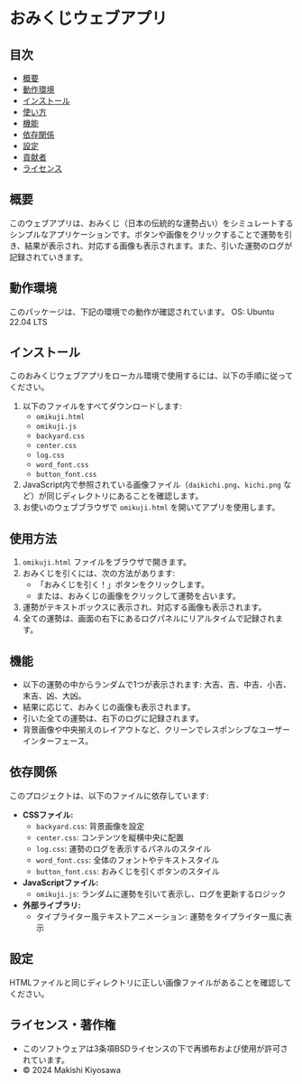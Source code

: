 # おみくじウェブアプリ

## 目次
- [概要](#概要)
- [動作環境](#動作環境)
- [インストール](#インストール)
- [使い方](#使い方)
- [機能](#機能)
- [依存関係](#依存関係)
- [設定](#設定)
- [貢献者](#貢献者)
- [ライセンス](#ライセンス)

## 概要
このウェブアプリは、おみくじ（日本の伝統的な運勢占い）をシミュレートするシンプルなアプリケーションです。ボタンや画像をクリックすることで運勢を引き、結果が表示され、対応する画像も表示されます。また、引いた運勢のログが記録されていきます。

## 動作環境
このパッケージは、下記の環境での動作が確認されています。
OS: Ubuntu 22.04 LTS

## インストール
このおみくじウェブアプリをローカル環境で使用するには、以下の手順に従ってください。

1. 以下のファイルをすべてダウンロードします:
   - `omikuji.html`
   - `omikuji.js`
   - `backyard.css`
   - `center.css`
   - `log.css`
   - `word_font.css`
   - `button_font.css`
2. JavaScript内で参照されている画像ファイル（`daikichi.png`、`kichi.png` など）が同じディレクトリにあることを確認します。
3. お使いのウェブブラウザで `omikuji.html` を開いてアプリを使用します。

## 使用方法
1. `omikuji.html` ファイルをブラウザで開きます。
2. おみくじを引くには、次の方法があります:
   - 「おみくじを引く！」ボタンをクリックします。
   - または、おみくじの画像をクリックして運勢を占います。
3. 運勢がテキストボックスに表示され、対応する画像も表示されます。
4. 全ての運勢は、画面の右下にあるログパネルにリアルタイムで記録されます。

## 機能
- 以下の運勢の中からランダムで1つが表示されます: 大吉、吉、中吉、小吉、末吉、凶、大凶。
- 結果に応じて、おみくじの画像も表示されます。
- 引いた全ての運勢は、右下のログに記録されます。
- 背景画像や中央揃えのレイアウトなど、クリーンでレスポンシブなユーザーインターフェース。

## 依存関係
このプロジェクトは、以下のファイルに依存しています:
- **CSSファイル:**
  - `backyard.css`: 背景画像を設定
  - `center.css`: コンテンツを縦横中央に配置
  - `log.css`: 運勢のログを表示するパネルのスタイル
  - `word_font.css`: 全体のフォントやテキストスタイル
  - `button_font.css`: おみくじを引くボタンのスタイル
- **JavaScriptファイル:**
  - `omikuji.js`: ランダムに運勢を引いて表示し、ログを更新するロジック
- **外部ライブラリ:**
  - タイプライター風テキストアニメーション: 運勢をタイプライター風に表示

## 設定
HTMLファイルと同じディレクトリに正しい画像ファイルがあることを確認してください。

## ライセンス・著作権
- このソフトウェアは3条項BSDライセンスの下で再頒布および使用が許可されています。
- © 2024 Makishi Kiyosawa
